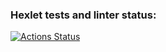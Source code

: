 ### Hexlet tests and linter status:
[![Actions Status](https://github.com/Intactowow/frontend-project-46/actions/workflows/hexlet-check.yml/badge.svg)](https://github.com/Intactowow/frontend-project-46/actions)